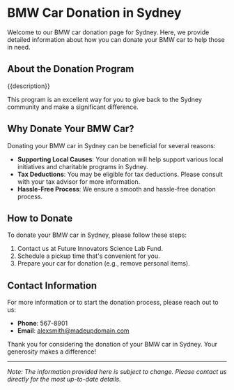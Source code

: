 #     BMW Car Donation in     Sydney

Welcome to our     BMW car donation page for     Sydney. Here, we provide detailed information about how you can donate your     BMW car to help those in need.

## About the Donation Program

{{description}}

This program is an excellent way for you to give back to the     Sydney community and make a significant difference.

## Why Donate Your     BMW Car?

Donating your     BMW car in     Sydney can be beneficial for several reasons:

- **Supporting Local Causes**: Your donation will help support various local initiatives and charitable programs in     Sydney.
- **Tax Deductions**: You may be eligible for tax deductions. Please consult with your tax advisor for more information.
- **Hassle-Free Process**: We ensure a smooth and hassle-free donation process.

## How to Donate

To donate your     BMW car in     Sydney, please follow these steps:

1. Contact us at     Future Innovators Science Lab Fund.
2. Schedule a pickup time that's convenient for you.
3. Prepare your car for donation (e.g., remove personal items).

## Contact Information

For more information or to start the donation process, please reach out to us:

- **Phone**: 567-8901
- **Email**:     alexsmith@madeupdomain.com

Thank you for considering the donation of your     BMW car in     Sydney. Your generosity makes a difference!

---

*Note: The information provided here is subject to change. Please contact us directly for the most up-to-date details.*

